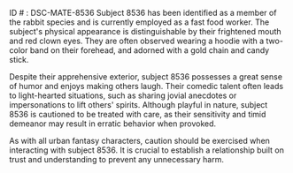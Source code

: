 ID # : DSC-MATE-8536
Subject 8536 has been identified as a member of the rabbit species and is currently employed as a fast food worker. The subject's physical appearance is distinguishable by their frightened mouth and red clown eyes. They are often observed wearing a hoodie with a two-color band on their forehead, and adorned with a gold chain and candy stick.

Despite their apprehensive exterior, subject 8536 possesses a great sense of humor and enjoys making others laugh. Their comedic talent often leads to light-hearted situations, such as sharing jovial anecdotes or impersonations to lift others' spirits. Although playful in nature, subject 8536 is cautioned to be treated with care, as their sensitivity and timid demeanor may result in erratic behavior when provoked.

As with all urban fantasy characters, caution should be exercised when interacting with subject 8536. It is crucial to establish a relationship built on trust and understanding to prevent any unnecessary harm.
